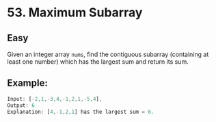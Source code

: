 # 53. Maximum Subarray
## Easy

Given an integer array `nums`, find the contiguous subarray (containing at least one number) which has the largest sum and return its sum.

## Example: 
```js
Input: [-2,1,-3,4,-1,2,1,-5,4],
Output: 6
Explanation: [4,-1,2,1] has the largest sum = 6.
```